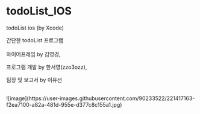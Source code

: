 # todoList_IOS
todoList ios (by Xcode)


간단한 todoList 프로그램
<br><br>
와이어프레임 by 김영경,

프로그램 개발 by 한서영(zzo3ozz), 

팀장 및 보고서 by 이유선

<br>
![image](https://user-images.githubusercontent.com/90233522/221417163-f2ea7100-a82a-481d-955e-d377c8c155a1.jpg)
